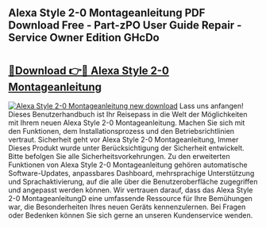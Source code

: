 ## Alexa Style 2-0 Montageanleitung PDF Download Free - Part-zPO User Guide Repair - Service Owner Edition GHcDo

# <h2><a href="http://df6ak6v.blite.top/?on=Alexa+Style+2-0+Montageanleitung">🔗Download 👉🔴 Alexa Style 2-0 Montageanleitung</a></h2>

[![Alexa Style 2-0 Montageanleitung new download](https://i.imgur.com/lujVjoI.png)](http://df6ak6v.blite.top/?on=Alexa+Style+2-0+Montageanleitung)
Lass uns anfangen! Dieses Benutzerhandbuch ist Ihr Reisepass in die Welt der Möglichkeiten mit Ihrem neuen Alexa Style 2-0 Montageanleitung. Machen Sie sich mit den Funktionen, dem Installationsprozess und den Betriebsrichtlinien vertraut. Sicherheit geht vor Alexa Style 2-0 Montageanleitung, Immer Dieses Produkt wurde unter Berücksichtigung der Sicherheit entwickelt. Bitte befolgen Sie alle Sicherheitsvorkehrungen. Zu den erweiterten Funktionen von Alexa Style 2-0 Montageanleitung gehören automatische Software-Updates, anpassbares Dashboard, mehrsprachige Unterstützung und Sprachaktivierung, auf die alle über die Benutzeroberfläche zugegriffen und angepasst werden können. Wir vertrauen darauf, dass das Alexa Style 2-0 MontageanleitungD eine umfassende Ressource für Ihre Bemühungen war, die Besonderheiten Ihres neuen Geräts kennenzulernen. Bei Fragen oder Bedenken können Sie sich gerne an unseren Kundenservice wenden.
